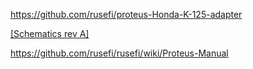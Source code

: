 

https://github.com/rusefi/proteus-Honda-K-125-adapter

[[Schematics rev A]](https://github.com/rusefi/proteus-Honda-K-125-adapter/blob/main/proteus125honda/boards/proteus125honda-a/board/proteus125honda-a-schematic.pdf)


https://github.com/rusefi/rusefi/wiki/Proteus-Manual